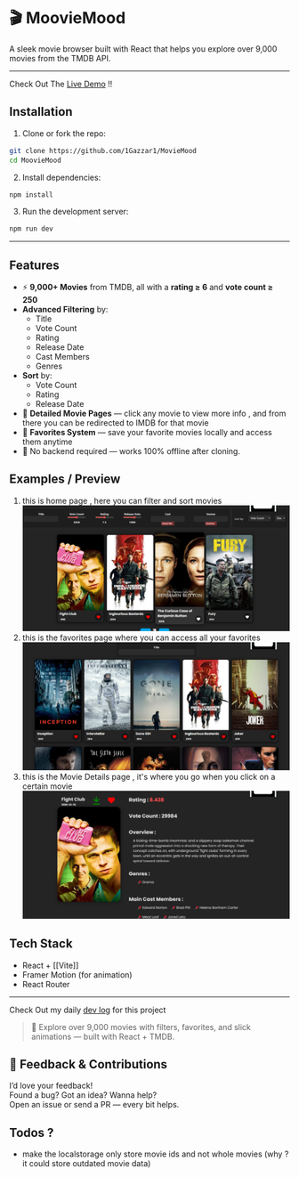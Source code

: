 # 🎬 MoovieMood

A sleek movie browser built with React that helps you explore over 9,000 movies from the TMDB API.

---

Check Out The [Live Demo](https://mooviemood.vercel.app/) !!

## Installation

1. Clone or fork the repo:

```bash
git clone https://github.com/1Gazzar1/MovieMood
cd MoovieMood
```

2. Install dependencies:

```bash
npm install
```

3. Run the development server:

```bash
npm run dev
```

---

## Features

- ⚡ **9,000+ Movies** from TMDB, all with a **rating ≥ 6** and **vote count ≥ 250**
- **Advanced Filtering** by:
    - Title
    - Vote Count
    - Rating
    - Release Date
    - Cast Members
    - Genres
- **Sort** by:
    - Vote Count
    - Rating
    - Release Date
- 🎥 **Detailed Movie Pages** — click any movie to view more info , and from there you can be redirected to IMDB for that movie
- 💖 **Favorites System** — save your favorite movies locally and access them anytime
- 💾 No backend required — works 100% offline after cloning.

## Examples / Preview

1. this is home page , here you can filter and sort movies
   ![Home Page](./README-Screenshots/Home.png)
2. this is the favorites page where you can access all your favorites
   ![Favorites Page](./README-Screenshots/favorite.png)
3. this is the Movie Details page , it's where you go when you click on a certain movie
   ![Movie Details Page](./README-Screenshots/MovieDetails.png)

## Tech Stack

- React + [[Vite]]
- Framer Motion (for animation)
- React Router

---

Check Out my daily [dev log](./Devlog/MM-devlog.md) for this project

> 🔎 Explore over 9,000 movies with filters, favorites, and slick animations — built with React + TMDB.

## 💬 Feedback & Contributions

I’d love your feedback!  
Found a bug? Got an idea? Wanna help?  
Open an issue or send a PR — every bit helps.

## Todos ?

- make the localstorage only store movie ids and not whole movies (why ? it could store outdated movie data)
